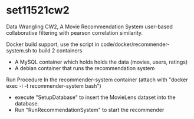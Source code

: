 # set11521cw2
Data Wrangling CW2, A Movie Recommendation System
user-based collaborative filtering with pearson correlation similarity.

Docker build support, use the script in code/docker/recommender-system.sh to build 2 containers
  - A MySQL container which holds holds the data (movies, users, ratings)
  - A debian container that runs the recommendation system


Run Procedure
In the recommender-system container (attach with "docker exec -i -t recommender-system bash")
  - execute "SetupDatabase" to insert the MovieLens dataset into the database.
  - Run "RunRecommendationSystem" to start the recommender
